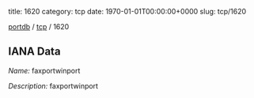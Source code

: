 title: 1620
category: tcp
date: 1970-01-01T00:00:00+0000
slug: tcp/1620

[portdb](/) / [tcp](/category/tcp.html) / 1620


## IANA Data

_Name:_ faxportwinport

_Description:_ faxportwinport


